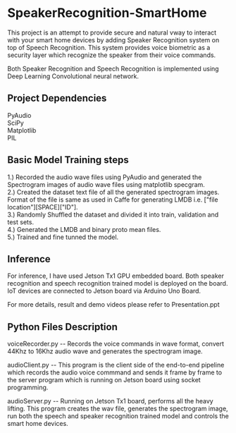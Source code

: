 # SpeakerRecognition-SmartHome
This project is an attempt to provide secure and natural vway to interact with your smart home devices by adding Speaker Recognition system on top of Speech Recognition. This system provides voice biometric as a security layer which recognize the speaker from their voice commands. 

Both Speaker Recognition and Speech Recognition is implemented using Deep Learning Convolutional neural network. 

## Project Dependencies 
PyAudio <br />
SciPy <br />
Matplotlib <br />
PIL <br />

## Basic Model Training steps 
1.) Recorded the audio wave files using PyAudio and generated the Spectrogram images of audio wave files using matplotlib specgram. <br />
2.) Created the dataset text file of all the generated spectrogram images. Format of the file is same as used in Caffe for generating LMDB i.e. ["file location"][SPACE]["ID"]. <br />
3.) Randomly Shuffled the dataset and divided it into train, validation and test sets. <br />
4.) Generated the LMDB and binary proto mean files. <br />
5.) Trained and fine tunned the model. <br />

## Inference
For inference, I have used Jetson Tx1 GPU embedded board. Both speaker recognition and speech recognition trained model is deployed on the board. IoT devices are connected to Jetson board via Arduino Uno Board. 

For more details, result and demo videos please refer to Presentation.ppt

## Python Files Description
voiceRecorder.py -- Records the voice commands in wave format, convert 44Khz to 16Khz audio wave and generates the spectrogram image. <br />

audioClient.py -- This program is the client side of the end-to-end pipeline which records the audio voice commmand and sends it frame by frame to the server program which is running on Jetson board using socket programming.

audioServer.py -- Running on Jetson Tx1 board, performs all the heavy lifting. This program creates the wav file, generates the spectrogram image, run both the speech and speaker recognition trained model and controls the smart home devices. 





